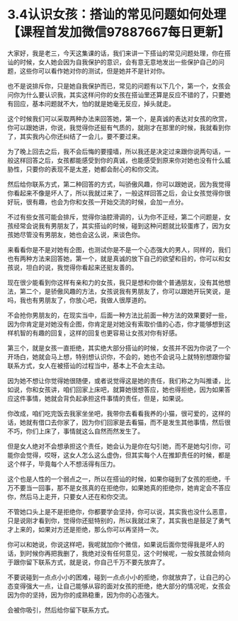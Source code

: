 # 3.4认识女孩：搭讪的常见问题如何处理【课程首发加微信97887667每日更新】

大家好，我是老三，今天这集课的话，我们来讲一下搭讪的常见问题处理，你在搭讪的时候，女人她会因为自我保护的意识，会有意无意地发出一些保护自己的问题，这些你可以看作她对你的测试，但是她并不是针对你。

也不是说排斥你，只是她自我保护而已，常见的问题有以下几个，第一个，女孩会问你为什么要认识我，其实这样问你的女孩在搭讪里还算是反应不错的了，只要她有回应，基本问题就不大，怕的就是她毫无反应，掉头就走。

这个时候我们可以采取两种办法来回答她，第一个，是真诚的表达对女孩的欣赏，你可以跟她讲，你说，我觉得你还挺有气质的，就刚才在那里的时候，我就看到你了，其实我内心你还纠结了一会儿，要不要过来。

为了晚上回去之后，我不会后悔的要撞墙，所以我还是决定过来跟你说两句话，一般这样回答之后，女孩都能感受到你的真诚，也能感受到原来你对她也没有什么威胁性，只要你的表现不是太差，她都会耐心的和你交流。

然后给你联系方式，第二种回答的方式，叫骄傲风趣，你可以跟她说，因为我觉得你看起来不像是坏人了，所以我就过来了，一般这样回答之后，会让女孩觉得你很好玩，很有趣，也会为你和女孩一开始交流的时候，会加一点分。

不过有些女孩可能会排斥，觉得你油腔滑调的，认为你不正经，第二个问题是，女孩经常会说我有男朋友了，其实搭讪的时候，碰到这种问题就比较蛋疼了，因为女孩她尽管没有男朋友，她也会这么说，来谈色你。

来看看你是不是对她有企图，也测试你是不是一个心态强大的男人，同样的，我们也有两种方法来回答她，第一个，就是真诚的放下自己的欲望和目的，你可以和女孩说，坦白的说，我觉得你看起来还挺友善的。

现在很少能看到你这样有亲和力的女孩，我只是想和你做个普通朋友，没有其他想法，第二个，是骄傲风趣的方法，女孩说我有男朋友了，你可以跟她开玩笑说，是吗，我也有男朋友了，你放心吧，我做人很厚道的。

不会抢你男朋友的，在现实当中，后面一种方法比前面一种方法的效果要好一些，因为你肯定是对她没有企图，你肯定是对她没有索取价值的心态，你才能够想到这样机智的有趣的回复，这样的回复也更容易让女孩对你有好感。

第三个，就是女孩一直拒绝，其实绝大部分搭讪的时候，女孩并不因为你说了一个开场白，她就会马上想，特别想认识你，不会的，她也不会说马上就特别想跟你留联系方式，女人在被搭讪的过程当中，基本上不会太主动。

因为她不想让你觉得她很随便，或者说觉得这是她的责任，我们称之为叫推诿，比如说，你和女孩讲，咱们回家上床吧，就算她很想答应，她也得拒绝，因为如果答应这件事情，她就会背负起承担这件事情的责任，但是，如果说。

你改成，咱们吃完饭去我家坐坐吧，我带你去看看我养的小猫，很可爱的，这样的话，她就有借口去你家了，因为你们回家是去看猫，而不是发生其他事情，然后很不巧，你们上床了，事情就这么自然而然发生了。

但是女人绝对不会想承担这个责任，她会认为是你在勾引她，而不是她勾引你，可能你会觉得，哎呀，这女人怎么这么虚伪，但其实每个人在推卸责任的时候，都是这个样子，毕竟每个人不想活得有压力。

这个也是人性的一个弱点之一，所以在搭讪的时候，如果你碰到了女孩的拒绝，千万不要当一回事，那不是女孩真的在拒绝你，如果她真的拒绝你，她肯定会不答应你，然后马上走开，只要女人还在和你交流。

不管她口头上是不是拒绝你，你都要学会坚持，你可以说，其实我也没什么恶意，只是说刚才看到你，觉得你还挺特别的，所以我就过来了，其实我也是鼓足了勇气才上来的，如果对方还是拒绝，那么你可以再坚持一次。

你可以和她说，你说这样吧，我呢就加你个微信，如果说后面你觉得我是坏人的话，到时候你再把我删了，我绝对没有任何意见，这个时候呢，一般女孩就会倾向于跟你留下联系方式，就是说，你自己千万不要先放弃了。

不要说碰到一点点小小的困难，碰到一点点小小的拒绝，你就放弃了，让自己的心态变得强大一点，让自己能够从容的面对女孩的拒绝，绝大部分的情况呢，女孩会因为你的坚持，因为你的成熟稳重，因为你的心态强大。

会被你吸引，然后给你留下联系方式。